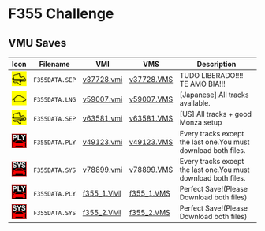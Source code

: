 # F355 Challenge

## VMU Saves

| Icon | Filename | VMI | VMS | Description |
|------|----------|-----|-----|-------------|
| ![F355 Challenge](../icons/F355DATA.SEP.GIF) | `F355DATA.SEP` | [v37728.vmi](v37728.vmi) | [v37728.VMS](v37728.VMS) | TUDO LIBERADO!!!! TE AMO BIA!!!  |
| ![F355 Challenge](../icons/F355DATA.LNG.GIF) | `F355DATA.LNG` | [v59007.vmi](v59007.vmi) | [v59007.VMS](v59007.VMS) | [Japanese] All tracks available.  |
| ![F355 Challenge](../icons/F355DATA.SEP.GIF) | `F355DATA.SEP` | [v63581.vmi](v63581.vmi) | [v63581.VMS](v63581.VMS) | [US] All tracks + good Monza setup  |
| ![F355 Challenge](../icons/F355DATA.PLY.GIF) | `F355DATA.PLY` | [v49123.vmi](v49123.vmi) | [v49123.VMS](v49123.VMS) | Every tracks except the last one.You must download both files.  |
| ![F355 Challenge](../icons/F355DATA.SYS.GIF) | `F355DATA.SYS` | [v78899.vmi](v78899.vmi) | [v78899.VMS](v78899.VMS) | Every tracks except the last one.You must download both files.  |
| ![F355 Challenge](../icons/F355DATA.PLY.GIF) | `F355DATA.PLY` | [f355_1.VMI](f355_1.VMI) | [f355_1.VMS](f355_1.VMS) | Perfect Save!(Please Download both files) |
| ![F355 Challenge](../icons/F355DATA.SYS.GIF) | `F355DATA.SYS` | [f355_2.VMI](f355_2.VMI) | [f355_2.VMS](f355_2.VMS) | Perfect Save!(Please Download both files) |
